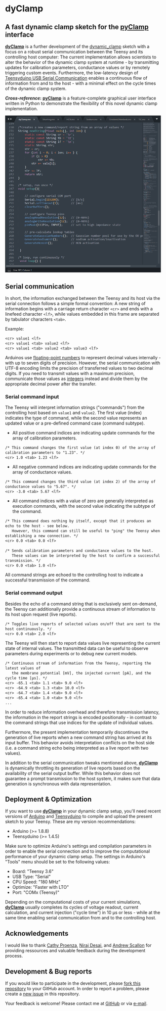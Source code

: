 # dyClamp

## A fast dynamic clamp sketch for the [pyClamp](https://github.com/christianrickert/pyClamp) interface

**[dyClamp](https://github.com/christianrickert/dyClamp/)** is a further development of the [dynamic_clamp](https://github.com/nsdesai/dynamic_clamp) sketch with a focus on a robust serial communication between the Teensy and its controlling host computer: The current implementation allows scientists to alter the behavior of the dynamic clamp system at runtime - by transmitting updates for calibration parameters, conductance values or by remotely triggering custom events. Furthermore, the low-latency design of [Teensyduino USB Serial Communication](https://www.pjrc.com/teensy/td_serial.html) enables a continuous flow of information from and to the host - with a minimal effect on the cycle times of the dynamic clamp system.

**_Cross-reference_:** **[pyClamp](https://github.com/christianrickert/pyClamp)** is a feature-complete graphical user interface written in Python to demonstrate the flexibility of this novel dynamic clamp implementation.

![Screenshot](https://github.com/christianrickert/dyClamp/blob/master/media/dyClamp.png)

## Serial communication

In short, the information exchanged between the Teensy and its host via the serial connection follows a simple formal convention: A new string of information begins with a carriage return character `<cr>` and ends with a linefeed character `<lf>`, while values embedded in this frame are separated by tabulator characters `<tab>`.

Example:
```
<cr> value1 <lf>
<cr> value1 <tab> value2 <lf>
<cr> value1 <tab> value2 <tab> value3 <lf>
```

Arduinos use [floating-point numbers](https://www.arduino.cc/reference/en/language/variables/data-types/float/) to represent decimal values internally - with up to seven digits of precision. However, the serial communication with UTF-8 encoding limits the precision of transferred values to two decimal digits. If you need to transmit values with a maximum precision, communicate those values as [integers](https://www.arduino.cc/reference/en/language/variables/data-types/int/) instead and divide them by the appropriate decimal power after the transfer.

### Serial command input

The Teensy will interpret information strings ("commands") from the controlling host based on `value1` and `value2`. The first value (index) indicates the type of command, while the second value represents an updated value or a pre-defined command case (command subtype).

- All positive command indices are indicating update commands for the array of calibration parameters.
```
/* This command changes the first value (at index 0) of the array of calibration parameters to "1.23". */
<cr> 1.0 <tab> 1.23 <lf>
```

- All negative command indices are indicating update commands for the array of conductance values.
```
/* This command changes the third value (at index 2) of the array of conductance values to "5.67". */
<cr> -3.0 <tab> 5.67 <lf>
```

- All command indices with a value of zero are generally interpreted as execution commands, with the second value indicating the subtype of the command.
```
/* This command does nothing by itself, except that it produces an echo to the host - see below.
   However, this command can still be useful to "ping" the Teensy when establishing a new connection. */
<cr> 0.0 <tab> 0.0 <lf>

/* Sends calibration parameters and conductance values to the host.
   These values can be interpreted by the host to confirm a successful transmission. */
<cr> 0.0 <tab> 1.0 <lf>
```

All command strings are echoed to the controlling host to indicate a successful transmission of the command.

### Serial command output

Besides the echo of a command string that is exclusively sent on-demand, the Teensy can additionally provide a continuous stream of information to its host upon request (live reports).
```
/* Toggles live reports of selected values on/off that are sent to the host continuously. */
<cr> 0.0 <tab> 2.0 <lf>
```
The Teensy will then start to report data values live representing the current state of internal values. The transmitted data can be useful to observe parameters during experiments or to debug new current models.
```
/* Continuous stream of information from the Teensy, reporting the latest values of
   the membrane potential [mV], the injected current [pA], and the cycle time [µs]. */
<cr> -65.1 <tab> 1.1 <tab> 9.0 <lf>
<cr> -64.9 <tab> 1.3 <tab> 10.0 <lf>
<cr> -64.7 <tab> 1.4 <tab> 9.0 <lf>
<cr> -65.4 <tab> 1.0 <tab> 9.0 <lf>
...
```

In order to reduce information overhead and therefore transmission latency, the information in the report strings is encoded positionally - in contrast to the command strings that use indices for the update of individual values.

Furthermore, the present implementation temporarily discontinues the generation of live reports when a new command string has arrived at its input buffer. This behavior avoids interpretation conflicts on the host side (i.e. a command string echo being interpreted as a live report with two values).

In addition to the serial communication tweaks mentioned above, **[dyClamp](https://github.com/christianrickert/dyClamp/)** is dynamically throttling its generation of live reports based on the availability of the serial output buffer. While this behavior does not guarantee a prompt transmission to the host system, it makes sure that data generation is synchronous with data representation.

## Deployment & Optimization

If you want to use **[dyClamp](https://github.com/christianrickert/dyClamp/)** in your dynamic clamp setup, you'll need recent versions of [Arduino](https://www.arduino.cc/en/Main/Software) and [Teensyduino](https://www.pjrc.com/teensy/td_download.html) to compile and upload the present sketch to your Teensy. These are my version recommendations:

- Arduino      (>= 1.8.8)
- Teensyduino  (>= 1.4.5)

Make sure to optimize Arduino's settings and compilation parameters in order to enable the serial connection and to improve the computational performance of your dynamic clamp setup. The settings in Arduino's "Tools" menu should be set to the following values:

- Board:       "Teensy 3.6"
- USB Type:    "Serial"
- CPU Speed:   "180 MHz"
- Optimize:    "Faster with LTO"
- Port:        "COMx (Teensy)"

Depending on the computational costs of your current simulations, **[dyClamp](https://github.com/christianrickert/dyClamp/)** usually completes its cycles of voltage readout, current calculation, and current injection ("cycle time") in 10 µs or less - while at the same time enabling serial communication from and to the controlling host.

## Acknowledgements

I would like to thank [Cathy Proenza](http://www.ucdenver.edu/academics/colleges/medicalschool/departments/physiology/faculty/Pages/Proenza.aspx), [Niraj Desai](https://github.com/nsdesai), and [Andrew Scallon](https://optogeneticsandneuralengineeringcore.gitlab.io/ONECoreSite/) for providing ressources and valuable feedback during the development process.

## Development & Bug reports

If you would like to participate in the development, please [fork this repository](https://help.github.com/articles/fork-a-repo) to your GitHub account. In order to report a problem, please create a [new issue](https://help.github.com/articles/creating-an-issue/) in this repository.

Your feedback is welcome! Please contact me at [GitHub](https://github.com/christianrickert/) or via [e-mail](mailto:mail@crickert.de).
